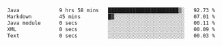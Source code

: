 <!--START_SECTION:waka-->

```txt
Java             9 hrs 58 mins   ███████████████████████▒░   92.73 %
Markdown         45 mins         █▓░░░░░░░░░░░░░░░░░░░░░░░   07.01 %
Java module      0 secs          ░░░░░░░░░░░░░░░░░░░░░░░░░   00.11 %
XML              0 secs          ░░░░░░░░░░░░░░░░░░░░░░░░░   00.09 %
Text             0 secs          ░░░░░░░░░░░░░░░░░░░░░░░░░   00.03 %
```

<!--END_SECTION:waka-->
